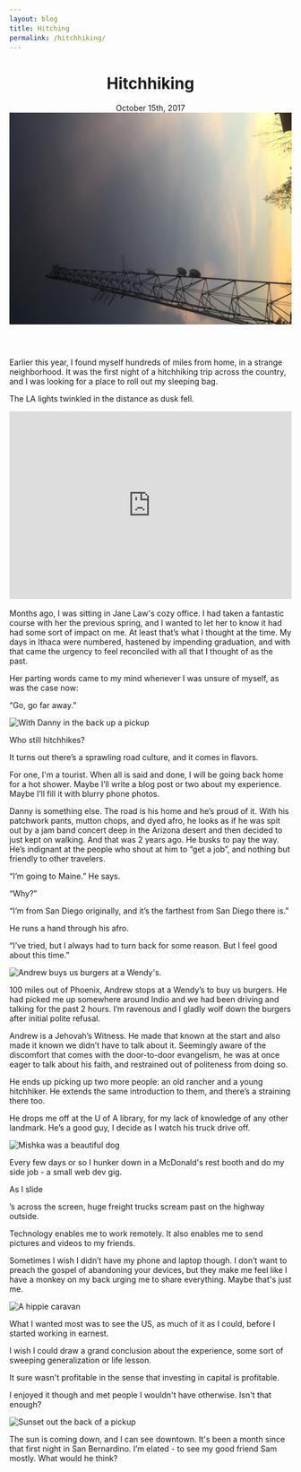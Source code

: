 ```yaml
---
layout: blog
title: Hitching
permalink: /hitchhiking/
---
```



  <header class="tc-ns pt4 pt5-ns">
    <h1 class="f3 fw4 f2-m f-subheadline-l font-primary measure lh-title mt0">Hitchhiking</h1>
    <time class="f5 f4-l db fw1 font-body mb4"> October 15th, 2017</time>
    <img class="w-100 dib center-ns measure f3" src="/assets/img/hitching/opening.jpg" alt=""/>
  </header>

  Earlier this year, I found myself hundreds of miles from home, in a strange neighborhood. It was the first night of a hitchhiking trip across the country, and I was looking for a place to roll out my sleeping bag.

  The LA lights twinkled in the distance as dusk fell.
<div class="cover">
<iframe src="https://player.vimeo.com/video/242748906" width="100%" height="335" class="mt4 mt5-ns" frameborder="0" webkitallowfullscreen mozallowfullscreen allowfullscreen></iframe>
</div>

Months ago, I was sitting in Jane Law's cozy office. I had taken a fantastic course with her the previous spring, and I wanted to let her to know it had had some sort of impact on me. At least that’s what I thought at the time. My days in Ithaca were numbered, hastened by impending graduation, and with that came the urgency to feel reconciled with all that I thought of as the past.

Her parting words came to my mind whenever I was unsure of myself, as was the case now:

“Go, go far away.”

![With Danny in the back up a pickup]({{site.baseurl}}/assets/img/hitching/4.png)

Who still hitchhikes?

It turns out there’s a sprawling road culture, and it comes in flavors.

For one, I'm a tourist. When all is said and done, I will be going back home for a hot shower. Maybe I’ll write a blog post or two about my experience. Maybe I’ll fill it with blurry phone photos.

Danny is something else. The road is his home and he’s proud of it. With his patchwork pants, mutton chops, and dyed afro, he looks as if he was spit out by a jam band concert deep in the Arizona desert and then decided to just kept on walking. And that was 2 years ago. He busks to pay the way. He’s indignant at the people who shout at him to “get a job”, and nothing but friendly to other travelers.

“I’m going to Maine.” He says.

“Why?”

“I’m from San Diego originally, and it’s the farthest from San Diego there is.”

He runs a hand through his afro.

“I’ve tried, but I always had to turn back for some reason. But I feel good about this time.”

![Andrew buys us burgers at a Wendy's.]({{site.baseurl}}/assets/img/hitching/andrew.png)

100 miles out of Phoenix, Andrew stops at a Wendy’s to buy us burgers. He had picked me up somewhere around Indio and we had been driving and talking for the past 2 hours. I’m ravenous and I gladly wolf down the burgers after initial polite refusal.

Andrew is a Jehovah’s Witness. He made that known at the start and also made it known we didn’t have to talk about it. Seemingly aware of the discomfort that comes with the door-to-door evangelism, he was at once eager to talk about his faith, and restrained out of politeness from doing so.

He ends up picking up two more people: an old rancher and a young hitchhiker. He extends the same introduction to them, and there’s a straining there too.

He drops me off at the U of A library, for my lack of knowledge of any other landmark. He’s a good guy, I decide as I watch his truck drive off.

![Mishka was a beautiful dog]({{site.baseurl}}/assets/img/hitching/5.png)

Every few days or so I hunker down in a McDonald's rest booth and do my side job - a small web dev gig.

As I slide <div>’s across the screen, huge freight trucks scream past on the highway outside.

Technology enables me to work remotely. It also enables me to send pictures and videos to my friends.

Sometimes I wish I didn’t have my phone and laptop though. I don’t want to preach the gospel of abandoning your devices, but they make me feel like I have a monkey on my back urging me to share everything. Maybe that's just me.

![A hippie caravan]({{site.baseurl}}/assets/img/hitching/8.png)

What I wanted most was to see the US, as much of it as I could, before I started working in earnest.

I wish I could draw a grand conclusion about the experience, some sort of sweeping generalization or life lesson.

It sure wasn't profitable in the sense that investing in capital is profitable.

I enjoyed it though and met people I wouldn't have otherwise. Isn't that enough?

![Sunset out the back of a pickup]({{site.baseurl}}/assets/img/hitching/2.png)

The sun is coming down, and I can see downtown. It's been a month since that first night in San Bernardino. I’m elated - to see my good friend Sam mostly. What would he think?
